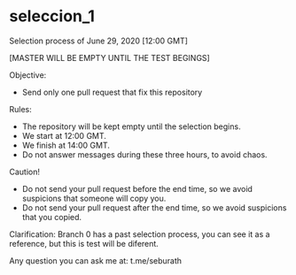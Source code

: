 # seleccion_1
Selection process of June 29, 2020 [12:00 GMT]

[MASTER WILL BE EMPTY UNTIL THE TEST BEGINGS]

Objective:
- Send only one pull request that fix this repository

Rules:
- The repository will be kept empty until the selection begins.
- We start at 12:00 GMT.
- We finish at 14:00 GMT.
- Do not answer messages during these three hours, to avoid chaos.

Caution!
- Do not send your pull request before the end time, so we avoid suspicions that someone will copy you.
- Do not send your pull request after the end time, so we avoid suspicions that you copied.

Clarification:
Branch 0 has a past selection process, you can see it as a reference, but this is test will be diferent.

Any question you can ask me at:
t.me/seburath
